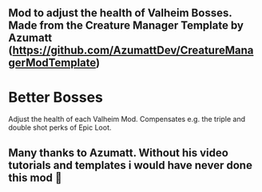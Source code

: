 ## Mod to adjust the health of Valheim Bosses. Made from the Creature Manager Template by Azumatt (https://github.com/AzumattDev/CreatureManagerModTemplate)

# Better Bosses

Adjust the health of each Valheim Mod. Compensates e.g. the triple and double shot perks of Epic Loot.

## Many thanks to Azumatt. Without his video tutorials and templates i would have never done this mod 💜



